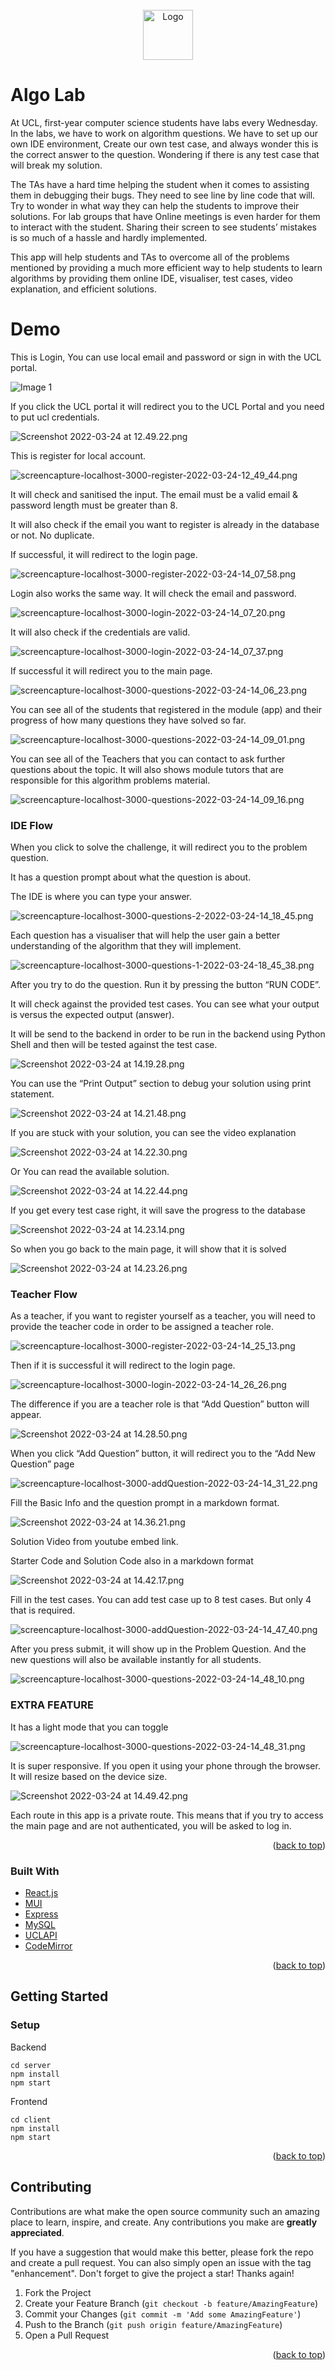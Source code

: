 <div id="top"></div>

<!-- PROJECT LOGO -->
<br />
<div >
<div align="center" >
  <a href="https://github.com/github_username/repo_name">
    <img src="./readme-img/logo.png" alt="Logo" width="80" height="80">
  </a>
  </div>

# Algo Lab

<p>
    At UCL, first-year computer science students have labs every Wednesday. In the labs, we have to work on algorithm questions. We have to set up our own IDE environment, Create our own test case, and always wonder this is the correct answer to the question. Wondering if there is any test case that will break my solution.
</p>
<p>
    The TAs have a hard time helping the student when it comes to assisting them in debugging their bugs. They need to see line by line code that will. Try to wonder in what way they can help the students to improve their solutions. For lab groups that have Online meetings is even harder for them to interact with the student. Sharing their screen to see students’ mistakes is so much of a hassle and hardly implemented.
</p>
<p>
    This app will help students and TAs to overcome all of the problems mentioned by providing a much more efficient way to help students to learn algorithms by providing them online IDE, visualiser, test cases, video explanation, and efficient solutions.

</p>
<!-- ABOUT THE PROJECT -->

# Demo

This is Login, You can use local email and password or sign in with the UCL portal.

![Image 1](./readme-img/Image_1.png)

If you click the UCL portal it will redirect you to the UCL Portal and you need to put ucl credentials.

![Screenshot 2022-03-24 at 12.49.22.png](./readme-img/Image_2.png)

This is register for local account.

![screencapture-localhost-3000-register-2022-03-24-12_49_44.png](./readme-img/Image_3.png)

It will check and sanitised the input. The email must be a valid email & password length must be greater than 8.

It will also check if the email you want to register is already in the database or not. No duplicate.

If successful, it will redirect to the login page.

![screencapture-localhost-3000-register-2022-03-24-14_07_58.png](./readme-img/Image_4.png)

Login also works the same way. It will check the email and password.

![screencapture-localhost-3000-login-2022-03-24-14_07_20.png](./readme-img/Image_5.png)

It will also check if the credentials are valid.

![screencapture-localhost-3000-login-2022-03-24-14_07_37.png](./readme-img/Image_6.png)

If successful it will redirect you to the main page.

![screencapture-localhost-3000-questions-2022-03-24-14_06_23.png](./readme-img/Image_7.png)

You can see all of the students that registered in the module (app) and their progress of how many questions they have solved so far.

![screencapture-localhost-3000-questions-2022-03-24-14_09_01.png](./readme-img/Image_8.png)

You can see all of the Teachers that you can contact to ask further questions about the topic. It will also shows module tutors that are responsible for this algorithm problems material.

![screencapture-localhost-3000-questions-2022-03-24-14_09_16.png](./readme-img/Image_9.png)

### IDE Flow

When you click to solve the challenge, it will redirect you to the problem question.

It has a question prompt about what the question is about.

The IDE is where you can type your answer.

![screencapture-localhost-3000-questions-2-2022-03-24-14_18_45.png](./readme-img/Image_10.png)

Each question has a visualiser that will help the user gain a better understanding of the algorithm that they will implement.

![screencapture-localhost-3000-questions-1-2022-03-24-18_45_38.png](./readme-img/Image_11.png)

After you try to do the question. Run it by pressing the button “RUN CODE”.

It will check against the provided test cases. You can see what your output is versus the expected output (answer).

It will be send to the backend in order to be run in the backend using Python Shell and then will be tested against the test case.

![Screenshot 2022-03-24 at 14.19.28.png](./readme-img/Image_12.png)

You can use the “Print Output” section to debug your solution using print statement.

![Screenshot 2022-03-24 at 14.21.48.png](./readme-img/Image_13.png)

If you are stuck with your solution, you can see the video explanation

![Screenshot 2022-03-24 at 14.22.30.png](./readme-img/Image_14.png)

Or You can read the available solution.

![Screenshot 2022-03-24 at 14.22.44.png](./readme-img/Image_15.png)

If you get every test case right, it will save the progress to the database

![Screenshot 2022-03-24 at 14.23.14.png](./readme-img/Image_16.png)

So when you go back to the main page, it will show that it is solved

![Screenshot 2022-03-24 at 14.23.26.png](./readme-img/Image_17.png)

### Teacher Flow

As a teacher, if you want to register yourself as a teacher, you will need to provide the teacher code in order to be assigned a teacher role.

![screencapture-localhost-3000-register-2022-03-24-14_25_13.png](./readme-img/Image_18.png)

Then if it is successful it will redirect to the login page.

![screencapture-localhost-3000-login-2022-03-24-14_26_26.png](./readme-img/Image_19.png)

The difference if you are a teacher role is that “Add Question” button will appear.

![Screenshot 2022-03-24 at 14.28.50.png](./readme-img/Image_20.png)

When you click “Add Question” button, it will redirect you to the “Add New Question” page

![screencapture-localhost-3000-addQuestion-2022-03-24-14_31_22.png](./readme-img/Image_21.png)

Fill the Basic Info and the question prompt in a markdown format.

![Screenshot 2022-03-24 at 14.36.21.png](./readme-img/Image_22.png)

Solution Video from youtube embed link.

Starter Code and Solution Code also in a markdown format

![Screenshot 2022-03-24 at 14.42.17.png](./readme-img/Image_23.png)

Fill in the test cases. You can add test case up to 8 test cases. But only 4 that is required.

![screencapture-localhost-3000-addQuestion-2022-03-24-14_47_40.png](./readme-img/Image_24.png)

After you press submit, it will show up in the Problem Question. And the new questions will also be available instantly for all students.

![screencapture-localhost-3000-questions-2022-03-24-14_48_10.png](./readme-img/Image_25.png)

### EXTRA FEATURE

It has a light mode that you can toggle

![screencapture-localhost-3000-questions-2022-03-24-14_48_31.png](./readme-img/Image_26.png)

It is super responsive. If you open it using your phone through the browser. It will resize based on the device size.

![Screenshot 2022-03-24 at 14.49.42.png](./readme-img/Image_27.png)

Each route in this app is a private route. This means that if you try to access the main page and are not authenticated, you will be asked to log in.

<p align="right">(<a href="#top">back to top</a>)</p>

### Built With

-   [React.js](https://reactjs.org/)
-   [MUI](https://mui.com/)
-   [Express](https://expressjs.com/)
-   [MySQL](https://www.mysql.com/)
-   [UCLAPI](https://uclapi.com/)
-   [CodeMirror](https://codemirror.net/)

<p align="right">(<a href="#top">back to top</a>)</p>

<!-- GETTING STARTED -->

## Getting Started

### Setup

Backend

```
cd server
npm install
npm start
```

Frontend

```
cd client
npm install
npm start
```

<p align="right">(<a href="#top">back to top</a>)</p>

<!-- CONTRIBUTING -->

## Contributing

Contributions are what make the open source community such an amazing place to learn, inspire, and create. Any contributions you make are **greatly appreciated**.

If you have a suggestion that would make this better, please fork the repo and create a pull request. You can also simply open an issue with the tag "enhancement".
Don't forget to give the project a star! Thanks again!

1. Fork the Project
2. Create your Feature Branch (`git checkout -b feature/AmazingFeature`)
3. Commit your Changes (`git commit -m 'Add some AmazingFeature'`)
4. Push to the Branch (`git push origin feature/AmazingFeature`)
5. Open a Pull Request

<p align="right">(<a href="#top">back to top</a>)</p>
